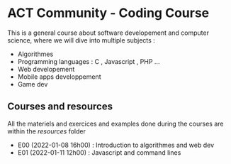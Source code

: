 # ACT Community - Coding Course

This is a general course about software developement and computer science, where we will dive into multiple subjects :
- Algorithmes
- Programming languages : C , Javascript , PHP ...
- Web developement
- Mobile apps developpement
- Game dev

## Courses and resources

All the materiels and exercices and examples done during the courses are within the *resources* folder

- E00 (2022-01-08 16h00) : Introduction to algorithmes and web dev
- E01 (2022-01-11 12h00) : Javascript and command lines


